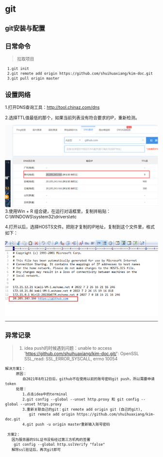 # git
## git安装与配置

## 日常命令
> 拉取项目
    
     1.git init 
     2.git remote add origin https://github.com/shuihuaxiang/kim-doc.git
     3.git pull origin master

## 设置网络
1.打开DNS查询工具：http://tool.chinaz.com/dns  

2.选择TTL值最低的那个，如果当前列表没有符合要求的IP，重新检测。

![](images/c4299392.png)   
3.使用Win + R 组合键，在运行对话框里，复制并粘贴：C:\WINDOWS\system32\drivers\etc

4.打开以后，选择HOSTS文件。把刚才复制的IP地址，复制到这个文件里，格式如下：

![](images/6e201f1b.png)
  
***
## 异常记录
>  1. idea  push的时候遇到问题：unable to access 'https://github.com/shuihuaxiang/kim-doc.git/':
OpenSSL SSL_read: SSL_ERROR_SYSCALL, errno 10054
    
    解决方案1：
         原因：  
            自2021年8月12日后，github不在使用以前的账号密码git push，所以需要申请token  
         处理：  
            1.点击idea中的terminal  
            2.git config --global --unset http.proxy 和 git config --global --unset https.proxy  
            3.重新关联自己的git：git remote add origin git (自己的git),  
               git remote add origin https://github.com/shuihuaxiang/kim-doc.git  
            4.git push -u origin master重新输入账号密码  
       
     方案2：  
       因为服务器的SSL证书没有经过第三方机构的签署
        git config --global http.sslVerify "false"
       解除ssl验证后，再次git即可
     
      